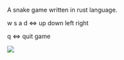 A snake game written in rust language.

w s a d <=> up down left right

q <=> quit game

![](https://github.com/henghuang/snake_rust/blob/master/screenshot.gif)
